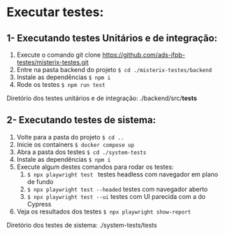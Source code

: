 # Executar testes:

## 1- Executando testes Unitários e de integração:

1. Execute o comando git clone https://github.com/ads-ifpb-testes/misterix-testes.git
2. Entre na pasta backend do projeto `$ cd ./misterix-testes/backend`
3. Instale as dependências `$ npm i`
4. Rode os testes `$ npm run test`

Diretório dos testes unitários e de integração: ./backend/src/**tests**

## 2- Executando testes de sistema:

1. Volte para a pasta do projeto `$ cd ..`
2. Inicie os containers `$ docker compose up`
3. Abra a pasta dos testes `$ cd ./system-tests`
4. Instale as dependências `$ npm i`
5. Execute algum destes comandos para rodar os testes:
   1. `$ npx playwright test ` testes headless com navegador em plano de fundo
   2. `$ npx playwright test --headed` testes com navegador aberto
   3. `$ npx playwright test --ui` testes com UI parecida com a do Cypress
6. Veja os resultados dos testes `$ npx playwright show-report`

Diretório dos testes de sistema: ./system-tests/tests
